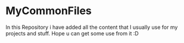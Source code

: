 # MyCommonFiles
In this Repository i have added all the content that I usually use for my projects and stuff. Hope u can get some use from it :D
